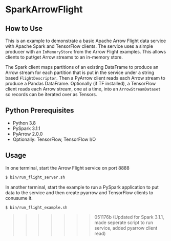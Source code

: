 # SparkArrowFlight

## How to Use

This is an example to demonstrate a basic Apache Arrow Flight data service with Apache Spark 
and TensorFlow clients. The service uses a simple producer with an `InMemoryStore` from the 
Arrow Flight examples. This allows clients to put/get Arrow streams to an in-memory store.

The Spark client maps partitions of an existing DataFrame to produce an Arrow stream for each 
partition that is put in the service under a string based `FlightDescriptor`. Then a PyArrow
client reads each Arrow stream to produce a Pandas DataFrame. Optionally (if TF installed), 
a TensorFlow client reads each Arrow stream, one at a time, into an `ArrowStreamDataset` so 
records can be iterated over as Tensors.

## Python Prerequisites

* Python 3.8
* PySpark 3.1.1
* PyArrow 2.0.0
* Optionally: TensorFlow, TensorFlow I/O

## Usage

In one terminal, start the Arrow Flight service on port 8888

```bash
$ bin/run_flight_server.sh
```

In another terminal, start the example to run a PySpark application to put data to the 
service and then create pyarrow and TensorFlow clients to conusume it.

```bash
$ bin/run_flight_example.sh
```
>>>>>>> 051176b (Updated for Spark 3.1.1, made seperate script to run service, added pyarrow client read)
